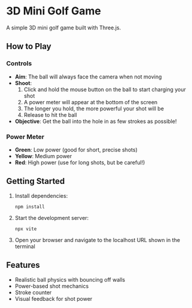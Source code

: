 # 3D Mini Golf Game

A simple 3D mini golf game built with Three.js.

## How to Play

### Controls
- **Aim**: The ball will always face the camera when not moving
- **Shoot**: 
  1. Click and hold the mouse button on the ball to start charging your shot
  2. A power meter will appear at the bottom of the screen
  3. The longer you hold, the more powerful your shot will be
  4. Release to hit the ball
- **Objective**: Get the ball into the hole in as few strokes as possible!

### Power Meter
- **Green**: Low power (good for short, precise shots)
- **Yellow**: Medium power
- **Red**: High power (use for long shots, but be careful!)

## Getting Started

1. Install dependencies:
   ```
   npm install
   ```

2. Start the development server:
   ```
   npx vite
   ```

3. Open your browser and navigate to the localhost URL shown in the terminal

## Features
- Realistic ball physics with bouncing off walls
- Power-based shot mechanics
- Stroke counter
- Visual feedback for shot power
